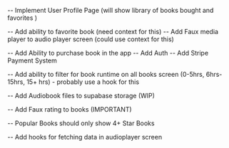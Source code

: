 <!-- -- Implement AllBooks Screen -->
<!-- -- Implement Books Details Screen -->

-- Implement User Profile Page (will show library of books bought and favorites )

<!-- -- Implement AudioPlayer Modal Screen -->

-- Add ability to favorite book (need context for this)
-- Add Faux media player to audio player screen (could use context for this)

<!-- -- Add Ability to listen to book -->

-- Add Ability to purchase book in the app
-- Add Auth
-- Add Stripe Payment System

-- Add ability to filter for book runtime on all books screen (0-5hrs, 6hrs-15hrs, 15+ hrs) - probably use a hook for this

-- Add Audiobook files to supabase storage (WIP)

<!-- -- Find Logo for APP -->

<!-- -- Update coloring across app -->

-- Add Faux rating to books (IMPORTANT)

<!-- -- Add some type of react native component library (PRIORITY #1) -->

-- Popular Books should only show 4+ Star Books

-- Add hooks for fetching data in audioplayer screen
